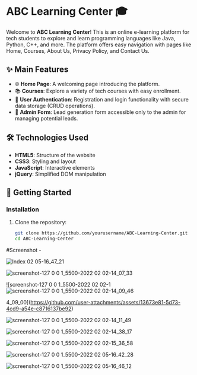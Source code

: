 # ABC Learning Center 🎓

Welcome to **ABC Learning Center**! This is an online e-learning platform for tech students to explore and learn programming languages like Java, Python, C++, and more. The platform offers easy navigation with pages like Home, Courses, About Us, Privacy Policy, and Contact Us.

## ✨ Main Features
- 🌐 **Home Page**: A welcoming page introducing the platform.
- 📚 **Courses**: Explore a variety of tech courses with easy enrollment.
- 🔐 **User Authentication**: Registration and login functionality with secure data storage (CRUD operations).
- 📝 **Admin Form**: Lead generation form accessible only to the admin for managing potential leads.

## 🛠️ Technologies Used
- **HTML5**: Structure of the website
- **CSS3**: Styling and layout
- **JavaScript**: Interactive elements
- **jQuery**: Simplified DOM manipulation

## 🚀 Getting Started

### Installation
1. Clone the repository:
   ```bash
   git clone https://github.com/yourusername/ABC-Learning-Center.git
   cd ABC-Learning-Center

#Screenshot - 

![Index 02 05-16_47_21](https://github.com/user-attachments/assets/8e38f47c-d3b2-49b0-92e2-9ee32349a72d)


![screenshot-127 0 0 1_5500-2022 02 02-14_07_33](https://github.com/user-attachments/assets/ef8f576e-bf40-44ce-bbb7-9712f6020844)


![screenshot-127 0 0 1_5500-2022 02 02-1![screenshot-127 0 0 1_5500-2022 02 02-14_09_46](https://github.com/user-attachments/assets/98e6df75-27f3-47a9-92f9-051ee07c6341)


4_09_00](https://github.com/user-attachments/assets/13673e81-5d73-4cd9-a54e-c8716137be92)


![screenshot-127 0 0 1_5500-2022 02 02-14_11_49](https://github.com/user-attachments/assets/77c1866e-9b7f-4dcd-a2a4-3612326cafbf)


![screenshot-127 0 0 1_5500-2022 02 02-14_38_17](https://github.com/user-attachments/assets/b8f4ba2a-d583-4dfe-96c7-4916d1030f71)


![screenshot-127 0 0 1_5500-2022 02 02-15_36_58](https://github.com/user-attachments/assets/00f866a6-a3de-4fbc-a6b0-d03f7dbbe03e)


![screenshot-127 0 0 1_5500-2022 02 05-16_42_28](https://github.com/user-attachments/assets/6a797908-71e2-4540-b4ab-9a85e66ff5a1)


![screenshot-127 0 0 1_5500-2022 02 05-16_46_12](https://github.com/user-attachments/assets/6315a70e-0d34-410c-8763-4ad6dcd52cca)

